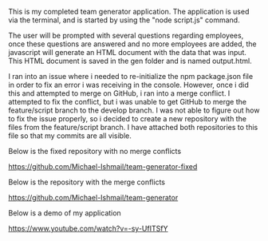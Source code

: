 This is my completed team generator application. The application is used via the terminal, and is started by using the "node script.js" command.

The user will be prompted with several questions regarding employees, once these questions are answered and no more employees are added, the javascript will generate an HTML document with the data that was input. This HTML document is saved in the gen folder and is named output.html.

I ran into an issue where i needed to re-initialize the npm package.json file in order to fix an error i was receiving in the console. However, once i did this and attempted to merge on GitHub, i ran into a merge conflict. I attempted to fix the conflict, but i was unable to get GitHub to merge the feature/script branch to the develop branch. I was not able to figure out how to fix the issue properly, so i decided to create a new repository with the files from the feature/script branch. I have attached both repositories to this file so that my commits are all visible.

Below is the fixed repository with no merge conflicts

https://github.com/Michael-Ishmail/team-generator-fixed

Below is the repository with the merge conflicts

https://github.com/Michael-Ishmail/team-generator

Below is a demo of my application

https://www.youtube.com/watch?v=-sy-UfITSfY


